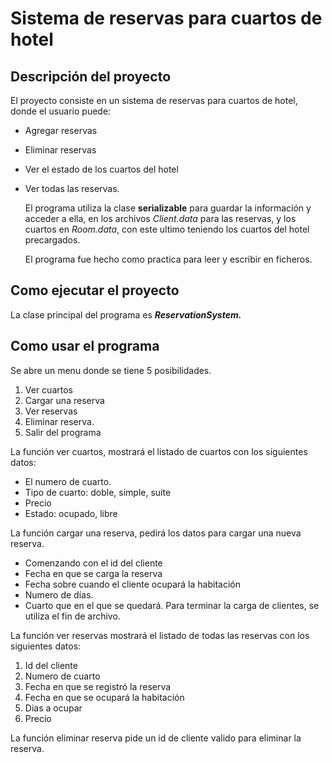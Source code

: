 # Sistema de reservas para cuartos de hotel

## Descripción del proyecto
El proyecto consiste en un sistema de reservas para cuartos de hotel, donde el usuario puede:
- Agregar reservas
- Eliminar reservas
- Ver el estado de los cuartos del hotel
- Ver todas las reservas.

	El programa utiliza la clase **serializable** para guardar la información y acceder a ella, en los archivos *Client.data* para las reservas, y los cuartos en *Room.data*, con este ultimo teniendo los cuartos del hotel precargados.

	El programa fue hecho como practica para leer y escribir en ficheros.

## Como ejecutar el proyecto
La clase principal del programa es ***ReservationSystem.***

## Como usar el programa
Se abre un menu donde se tiene 5 posibilidades.
1. Ver cuartos
1. Cargar una reserva
1. Ver reservas
1. Eliminar reserva.
1. Salir del programa

La función ver cuartos, mostrará el listado de cuartos con los siguientes datos:
- El numero de cuarto.
- Tipo de cuarto: doble, simple, suite
- Precio
- Estado: ocupado, libre

La función cargar una reserva, pedirá los datos para cargar una nueva reserva. 
- Comenzando con el id del cliente
- Fecha en que se carga la reserva
- Fecha sobre cuando el cliente ocupará la habitación
- Numero de días.
- Cuarto que en el que se quedará. 
	Para terminar la carga de clientes, se utiliza el fin de archivo.

La función ver reservas mostrará el listado de todas las reservas con los siguientes datos:
1. Id del cliente
1. Numero de cuarto
1. Fecha en que se registró la reserva
1. Fecha en que se ocupará la habitación
1. Dias a ocupar
1. Precio

La función eliminar reserva pide un id de cliente valido para eliminar la reserva.

